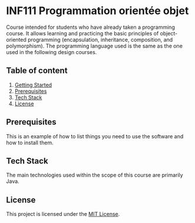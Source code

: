 # INF111 Programmation orientée objet
Course intended for students who have already taken a programming course. It allows learning and practicing the basic principles of object-oriented programming (encapsulation, inheritance, composition, and polymorphism). The programming language used is the same as the one used in the following design courses.

## Table of content
1. [Getting Started](#Getting-Started)
2. [Prerequisites](#Prerequisites)
3. [Tech Stack](#Tech-Stack)
4. [License](#License)

## Prerequisites
This is an example of how to list things you need to use the software and how to install them.

## Tech Stack
The main technologies used within the scope of this course are primarily Java.

## License 
This project is licensed under the [MIT License](https://github.com/ibrahimbadri-dev/INF111?tab=MIT-1-ov-file#readme). 
